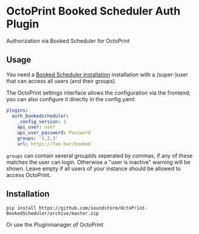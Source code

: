 # OctoPrint Booked Scheduler Auth Plugin

Authorization via Booked Scheduler for OctoPrint

## Usage

You need a [Booked Scheduler installation](https://sourceforge.net/projects/phpscheduleit/) installation with a (super-)user that can access all users (and their groups).

The OctoPrint settings interface allows the configuration via the frontend; you can also configure it directly in the config.yaml:

```yaml
plugins:
  auth_bookedscheduler:
    _config_version: 1
    api_user: user
    api_user_password: Password
    groups: '1,2,3'
    url: https://foo.bar/booked
```

`groups` can contain several groupIds seperated by commas, if any of these matches the user can login. Otherwise a "user is inactive" warning will be shown. Leave empty if all users of your instance should be allowed to access OctoPrint.

## Installation

`pip install https://github.com/soundstorm/OctoPrint-BookedScheduler/archive/master.zip`

Or use the Pluginmanager of OctoPrint 